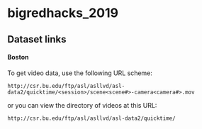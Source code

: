 # bigredhacks_2019


## Dataset links

#### Boston

To get video data, use the following URL scheme:
```
http://csr.bu.edu/ftp/asl/asllvd/asl-data2/quicktime/<session>/scene<scene#>-camera<camera#>.mov
```
or you can view the directory of videos at this URL:
```
http://csr.bu.edu/ftp/asl/asllvd/asl-data2/quicktime/
```
